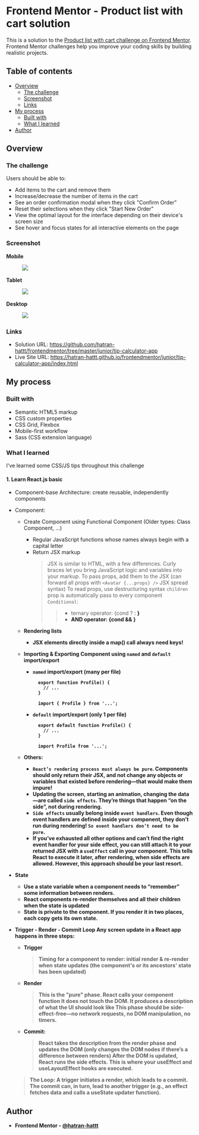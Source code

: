# Frontend Mentor - Product list with cart solution

This is a solution to the [Product list with cart challenge on Frontend Mentor](https://www.frontendmentor.io/challenges/product-list-with-cart-5MmqLVAp_d). Frontend Mentor challenges help you improve your coding skills by building realistic projects.

## Table of contents

- [Overview](#overview)
  - [The challenge](#the-challenge)
  - [Screenshot](#screenshot)
  - [Links](#links)
- [My process](#my-process)
  - [Built with](#built-with)
  - [What I learned](#what-i-learned)
- [Author](#author)

## Overview

### The challenge

Users should be able to:

- Add items to the cart and remove them
- Increase/decrease the number of items in the cart
- See an order confirmation modal when they click "Confirm Order"
- Reset their selections when they click "Start New Order"
- View the optimal layout for the interface depending on their device's screen size
- See hover and focus states for all interactive elements on the page

### Screenshot

**Mobile**

&nbsp;&nbsp;&nbsp;&nbsp;&nbsp;&nbsp;&nbsp;&nbsp;&nbsp;&nbsp;
![](./screenshot-mobile.png)

**Tablet**

&nbsp;&nbsp;&nbsp;&nbsp;&nbsp;&nbsp;&nbsp;&nbsp;&nbsp;&nbsp;
![](./screenshot-tablet.png)

**Desktop**

&nbsp;&nbsp;&nbsp;&nbsp;&nbsp;&nbsp;&nbsp;&nbsp;&nbsp;&nbsp;
![](./screenshot-desktop.png)

### Links

- Solution URL: https://github.com/hatran-hattt/frontendmentor/tree/master/junior/tip-calculator-app
- Live Site URL: https://hatran-hattt.github.io/frontendmentor/junior/tip-calculator-app/index.html

## My process

### Built with

- Semantic HTML5 markup
- CSS custom properties
- CSS Grid, Flexbox
- Mobile-first workflow
- Sass (CSS extension language)

### What I learned

I've learned some CSS/JS tips throughout this challenge

#### 1. Learn React.js basic

- Component-base Architecture: create reusable, independently components

- Component:

  - Create Component using Functional Component (Older types: Class Component, ...)

    - Regular JavaScript functions whose names always begin with a capital letter
    - Return JSX markup
      > JSX is similar to HTML, with a few differences.
      > Curly braces let you bring JavaScript logic and variables into your markup.
      > To pass props, add them to the JSX (can forward all props with `<Avatar {...props} />` JSX spread syntax)
      > To read props, use destructuring syntax
      > `children` prop is automatically pass to every component
      > `Conditional`:
      >
      > > - ternary operator: {cond ? <A /> : <B />}
      > > - AND operator: {cond && <A />}

  - Rendering lists

    - JSX elements directly inside a map() call always need keys!

  - Importing & Exporting Component using `named` and `default` import/export

    - `named` import/export (many per file)

      ```
        export function Profile() {
          // ...
        }

        import { Profile } from '...';
      ```

    - `default` import/export (only 1 per file)

      ```
        export default function Profile() {
          // ...
        }

        import Profile from '...';
      ```

  - Others:
    - `React’s rendering process must always be pure`. Components should only return their JSX, and not change any objects or variables that existed before rendering—that would make them impure!
    - Updating the screen, starting an animation, changing the data—are called `side effects`. They’re things that happen “on the side”, not during rendering.
    - `Side effects` usually belong inside `event handlers`. Even though event handlers are defined inside your component, they don’t run during rendering! `So event handlers don’t need to be pure`.
    - If you’ve exhausted all other options and can’t find the right event handler for your side effect, you can still attach it to your returned JSX with a `useEffect` call in your component. This tells React to execute it later, after rendering, when side effects are allowed. However, this approach should be your last resort.

- State

  - Use a state variable when a component needs to “remember” some information between renders.
  - React components re-render themselves and all their children when the state is updated
  - State is private to the component. If you render it in two places, each copy gets its own state.

- Trigger - Render - Commit Loop
  Any screen update in a React app happens in three steps:

  - Trigger
    > Timing for a component to render: initial render & re-render when state updates (the component's or its ancestors' state has been updated)
  - Render
    > This is the "pure" phase. React calls your component function
    > It does not touch the DOM. It produces a description of what the UI should look like
    > This phase should be side-effect-free—no network requests, no DOM manipulation, no timers.
  - Commit:
    > React takes the description from the render phase and updates the DOM (only changes the DOM nodes if there’s a difference between renders)
    > After the DOM is updated, React runs the side effects. This is where your useEffect and useLayoutEffect hooks are executed.

  > The Loop: A trigger initiates a render, which leads to a commit. The commit can, in turn, lead to another trigger (e.g., an effect fetches data and calls a useState updater function).

## Author

- Frontend Mentor - [@hatran-hattt](https://www.frontendmentor.io/profile/hatran-hattt)
